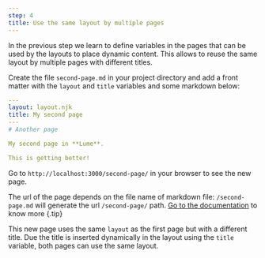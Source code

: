 ```yaml
---
step: 4
title: Use the same layout by multiple pages
---
```


In the previous step we learn to define variables in the pages that can be used
by the layouts to place dynamic content. This allows to reuse the same layout by
multiple pages with different titles.

Create the file `second-page.md` in your project directory and add a front
matter with the `layout` and `title` variables and some markdown below:

<lume-code>

```yml {title=second-page.md}
---
layout: layout.njk
title: My second page
---
# Another page

My second page in **Lume**.

This is getting better!
```

</lume-code>

Go to `http://localhost:3000/second-page/` in your browser to see the new page.

The url of the page depends on the file name of markdown file: `/second-page.md`
will generate the url `/second-page/` path.
[Go to the documentation](/docs/creating-pages/page-files.md) to know more
{.tip}

This new page uses the same `layout` as the first page but with a different
title. Due the title is inserted dynamically in the layout using the `title`
variable, both pages can use the same layout.
